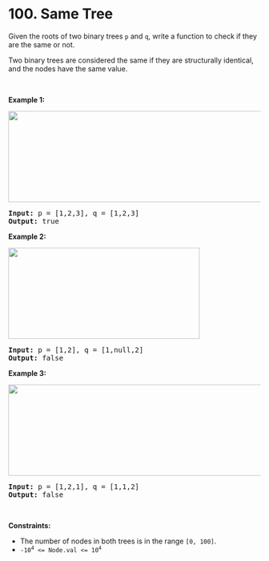 # 100. Same Tree

<p>Given the roots of two binary trees <code>p</code> and <code>q</code>, write a function to check if they are the same or not.</p>

<p>Two binary trees are considered the same if they are structurally identical, and the nodes have the same value.</p>

<p>&nbsp;</p>
<p><strong class="example">Example 1:</strong></p>
<img alt="" src="https://assets.leetcode.com/uploads/2020/12/20/ex1.jpg" style="width: 622px; height: 182px;" />
<pre>
<strong>Input:</strong> p = [1,2,3], q = [1,2,3]
<strong>Output:</strong> true
</pre>

<p><strong class="example">Example 2:</strong></p>
<img alt="" src="https://assets.leetcode.com/uploads/2020/12/20/ex2.jpg" style="width: 382px; height: 182px;" />
<pre>
<strong>Input:</strong> p = [1,2], q = [1,null,2]
<strong>Output:</strong> false
</pre>

<p><strong class="example">Example 3:</strong></p>
<img alt="" src="https://assets.leetcode.com/uploads/2020/12/20/ex3.jpg" style="width: 622px; height: 182px;" />
<pre>
<strong>Input:</strong> p = [1,2,1], q = [1,1,2]
<strong>Output:</strong> false
</pre>

<p>&nbsp;</p>
<p><strong>Constraints:</strong></p>

<ul>
	<li>The number of nodes in both trees is in the range <code>[0, 100]</code>.</li>
	<li><code>-10<sup>4</sup> &lt;= Node.val &lt;= 10<sup>4</sup></code></li>
</ul>
